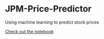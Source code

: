 # JPM-Price-Predictor
Using machine learning to predict stock prices 

[Check out the notebook](https://github.com/EliBrignac/JPM-Price-Predictor/blob/main/JPM_price_predictor.ipynb)
